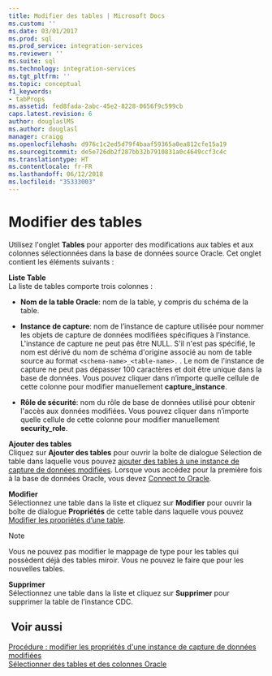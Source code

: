 ```yaml
---
title: Modifier des tables | Microsoft Docs
ms.custom: ''
ms.date: 03/01/2017
ms.prod: sql
ms.prod_service: integration-services
ms.reviewer: ''
ms.suite: sql
ms.technology: integration-services
ms.tgt_pltfrm: ''
ms.topic: conceptual
f1_keywords:
- tabProps
ms.assetid: fed8fada-2abc-45e2-8228-0656f9c599cb
caps.latest.revision: 6
author: douglaslMS
ms.author: douglasl
manager: craigg
ms.openlocfilehash: d976c1c2ed5d79f4baaf59365a0ea812cfe15a19
ms.sourcegitcommit: de5e726db2f287bb32b7910831a0c4649ccf3c4c
ms.translationtype: HT
ms.contentlocale: fr-FR
ms.lasthandoff: 06/12/2018
ms.locfileid: "35333003"
---
```

# <a name="edit-tables"></a>Modifier des tables
  Utilisez l'onglet **Tables** pour apporter des modifications aux tables et aux colonnes sélectionnées dans la base de données source Oracle. Cet onglet contient les éléments suivants :  
  
 **Liste Table**  
 La liste de tables comporte trois colonnes :  
  
-   **Nom de la table Oracle**: nom de la table, y compris du schéma de la table.  
  
-   **Instance de capture**: nom de l’instance de capture utilisée pour nommer les objets de capture de données modifiées spécifiques à l’instance. L'instance de capture ne peut pas être NULL. S'il n'est pas spécifié, le nom est dérivé du nom de schéma d'origine associé au nom de table source au format `<schema-name>_<table-name>.` . Le nom de l'instance de capture ne peut pas dépasser 100 caractères et doit être unique dans la base de données. Vous pouvez cliquer dans n’importe quelle cellule de cette colonne pour modifier manuellement **capture_instance**.  
  
-   **Rôle de sécurité**: nom du rôle de base de données utilisé pour obtenir l'accès aux données modifiées. Vous pouvez cliquer dans n’importe quelle cellule de cette colonne pour modifier manuellement **security_role**.  
  
 **Ajouter des tables**  
 Cliquez sur **Ajouter des tables** pour ouvrir la boîte de dialogue Sélection de table dans laquelle vous pouvez [ajouter des tables à une instance de capture de données modifiées](../../integration-services/change-data-capture/add-tables-to-a-cdc-instance.md). Lorsque vous accédez pour la première fois à la base de données Oracle, vous devez [Connect to Oracle](../../integration-services/change-data-capture/connect-to-oracle.md).  
  
 **Modifier**  
 Sélectionnez une table dans la liste et cliquez sur **Modifier** pour ouvrir la boîte de dialogue **Propriétés** de cette table dans laquelle vous pouvez [Modifier les propriétés d’une table](../../integration-services/change-data-capture/edit-the-table-properties.md).  
  
> [!NOTE]  
>  Vous ne pouvez pas modifier le mappage de type pour les tables qui possèdent déjà des tables miroir. Vous ne pouvez le faire que pour les nouvelles tables.  
  
 **Supprimer**  
 Sélectionnez une table dans la liste et cliquez sur **Supprimer** pour supprimer la table de l’instance CDC.  
  
## <a name="see-also"></a> Voir aussi  
 [Procédure : modifier les propriétés d'une instance de capture de données modifiées](../../integration-services/change-data-capture/how-to-edit-the-cdc-instance-properties.md)   
 [Sélectionner des tables et des colonnes Oracle](../../integration-services/change-data-capture/select-oracle-tables-and-columns.md)  
  
  
